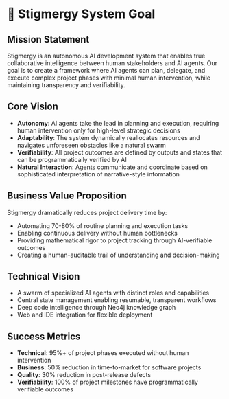 # 🚀 Stigmergy System Goal

## Mission Statement
Stigmergy is an autonomous AI development system that enables true collaborative intelligence between human stakeholders and AI agents. Our goal is to create a framework where AI agents can plan, delegate, and execute complex project phases with minimal human intervention, while maintaining transparency and verifiability.

## Core Vision
- **Autonomy**: AI agents take the lead in planning and execution, requiring human intervention only for high-level strategic decisions
- **Adaptability**: The system dynamically reallocates resources and navigates unforeseen obstacles like a natural swarm
- **Verifiability**: All project outcomes are defined by outputs and states that can be programmatically verified by AI
- **Natural Interaction**: Agents communicate and coordinate based on sophisticated interpretation of narrative-style information

## Business Value Proposition
Stigmergy dramatically reduces project delivery time by:
- Automating 70-80% of routine planning and execution tasks
- Enabling continuous delivery without human bottlenecks
- Providing mathematical rigor to project tracking through AI-verifiable outcomes
- Creating a human-auditable trail of understanding and decision-making

## Technical Vision
- A swarm of specialized AI agents with distinct roles and capabilities
- Central state management enabling resumable, transparent workflows
- Deep code intelligence through Neo4j knowledge graph
- Web and IDE integration for flexible deployment

## Success Metrics
- **Technical**: 95%+ of project phases executed without human intervention
- **Business**: 50% reduction in time-to-market for software projects
- **Quality**: 30% reduction in post-release defects
- **Verifiability**: 100% of project milestones have programmatically verifiable outcomes
